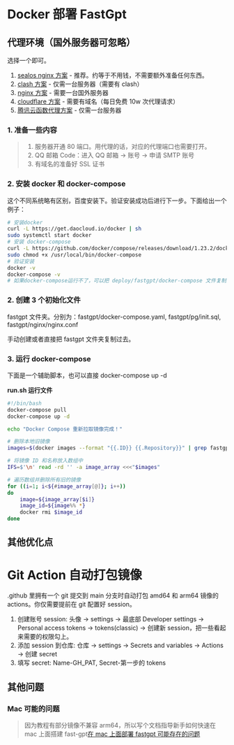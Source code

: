 # Docker 部署 FastGpt

## 代理环境（国外服务器可忽略）

选择一个即可。

1. [sealos nginx 方案](./proxy/sealos.md) - 推荐。约等于不用钱，不需要额外准备任何东西。
2. [clash 方案](./proxy/clash.md) - 仅需一台服务器（需要有 clash）
3. [nginx 方案](./proxy/nginx.md) - 需要一台国外服务器
4. [cloudflare 方案](./proxy/cloudflare.md) - 需要有域名（每日免费 10w 次代理请求）
5. [腾讯云函数代理方案](https://github.com/easychen/openai-api-proxy/blob/master/FUNC.md) - 仅需一台服务器

### 1. 准备一些内容

> 1. 服务器开通 80 端口。用代理的话，对应的代理端口也需要打开。
> 2. QQ 邮箱 Code：进入 QQ 邮箱 -> 账号 -> 申请 SMTP 账号
> 3. 有域名的准备好 SSL 证书

### 2. 安装 docker 和 docker-compose

这个不同系统略有区别，百度安装下。验证安装成功后进行下一步。下面给出一个例子：

```bash
# 安装docker
curl -L https://get.daocloud.io/docker | sh
sudo systemctl start docker
# 安装 docker-compose
curl -L https://github.com/docker/compose/releases/download/1.23.2/docker-compose-`uname -s`-`uname -m` -o /usr/local/bin/docker-compose
sudo chmod +x /usr/local/bin/docker-compose
# 验证安装
docker -v
docker-compose -v
# 如果docker-compose运行不了，可以把 deploy/fastgpt/docker-compose 文件复制到服务器，然后在 docker-compose 文件夹里执行 sh init.sh。会把docker-compose文件复制到对应目录。
```

### 2. 创建 3 个初始化文件

fastgpt 文件夹。分别为：fastgpt/docker-compose.yaml, fastgpt/pg/init.sql, fastgpt/nginx/nginx.conf

手动创建或者直接把 fastgpt 文件夹复制过去。

### 3. 运行 docker-compose

下面是一个辅助脚本，也可以直接 docker-compose up -d

**run.sh 运行文件**

```bash
#!/bin/bash
docker-compose pull
docker-compose up -d

echo "Docker Compose 重新拉取镜像完成！"

# 删除本地旧镜像
images=$(docker images --format "{{.ID}} {{.Repository}}" | grep fastgpt)

# 将镜像 ID 和名称放入数组中
IFS=$'\n' read -rd '' -a image_array <<<"$images"

# 遍历数组并删除所有旧的镜像
for ((i=1; i<${#image_array[@]}; i++))
do
    image=${image_array[$i]}
    image_id=${image%% *}
    docker rmi $image_id
done
```

## 其他优化点

# Git Action 自动打包镜像

.github 里拥有一个 git 提交到 main 分支时自动打包 amd64 和 arm64 镜像的 actions。你仅需要提前在 git 配置好 session。

1. 创建账号 session: 头像 -> settings -> 最底部 Developer settings -> Personal access tokens -> tokens(classic) -> 创建新 session，把一些看起来需要的权限勾上。
2. 添加 session 到仓库: 仓库 -> settings -> Secrets and variables -> Actions -> 创建 secret
3. 填写 secret: Name-GH_PAT, Secret-第一步的 tokens

## 其他问题

### Mac 可能的问题

> 因为教程有部分镜像不兼容 arm64，所以写个文档指导新手如何快速在 mac 上面搭建 fast-gpt[在 mac 上面部署 fastgpt 可能存在的问题](./mac.md)
